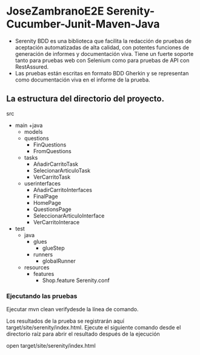 # JoseZambranoE2E Serenity-Cucumber-Junit-Maven-Java
* Serenity BDD es una biblioteca que facilita la redacción de pruebas de aceptación automatizadas de alta calidad, con potentes funciones de generación de informes y documentación viva. Tiene un fuerte soporte tanto para pruebas web con Selenium como para pruebas de API con RestAssured.
* Las pruebas están escritas en formato BDD Gherkin y se representan como documentación viva en el informe de la prueba.
## La estructura del directorio del proyecto.
src
  + main
    +java
      + models
      + questions
          + FinQuestions
          + FromQuestions
      + tasks
          + AñadirCarritoTask
          + SelecionarArticuloTask
          + VerCarritoTask
      + userinterfaces
          + AñadirCarritoInterfaces
          + FinalPage
          + HomePage
          + QuestionsPage
          + SeleccionarArticuloInterface
          + VerCarritoInterace
  + test
    + java                          
      + glues                  
         + glueStep
      + runners
          + globalRunner 
    + resources
      + features                    
        + Shop.feature
    Serenity.conf
### Ejecutando las pruebas
Ejecutar mvn clean verifydesde la línea de comando.


Los resultados de la prueba se registrarán aquí target/site/serenity/index.html. 
Ejecute el siguiente comando desde el directorio raíz para abrir el resultado después de la ejecución

open target/site/serenity/index.html 
